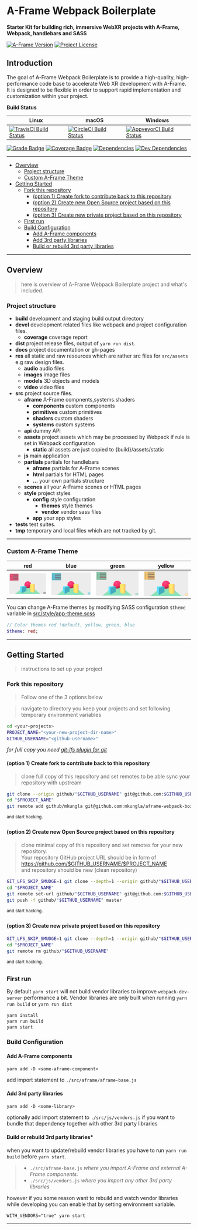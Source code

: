 # A-Frame Webpack Boilerplate

**Starter Kit for building rich, immersive WebXR projects with A-Frame, Webpack, handlebars and SASS**

[![A-Frame Version][aframe-img]][aframe-link]
[![Project License][license-img]][license-link]

## Introduction

The goal of A-Frame Webpack Boilerplate is to provide a high-quality, high-performance code base to accelerate Web XR development with A-Frame.  
It is designed to be flexible in order to support rapid implementation and customization within your project.

**Build Status**

| Linux | macOS | Windows |
| --- | --- | --- |
| [![TravisCI Build Status][travis-img]][travis-link] | [![CircleCI Build Status][circleci-img]][circleci-link] | [![AppveyorCI Build Status][appveyor-img]][appveyor-link] |

[![Grade Badge][codacy-grade-img]][codacy-grade-link]
[![Coverage Badge][coverage-img]][coverage-link]
[![Dependencies][dep-status-img]][dep-status-link]
[![Dev Dependencies][devdep-status-img]][devdep-status-link]

---

- [Overview](#overview)
  * [Project structure](#project-structure)
  * [Custom A-Frame Theme](#custom-a-frame-theme)
- [Getting Started](#getting-started)
  * [Fork this repository](#fork-this-repository)
    + [(option 1) Create fork to contribute back to this repository](#-option-1--create-fork-to-contribute-back-to-this-repository)
    + [(option 2) Create new Open Source project based on this repository](#-option-2--create-new-open-source-project-based-on-this-repository)
    + [(option 3) Create new private project based on this repository](#-option-3--create-new-private-project-based-on-this-repository)
  * [First run](#first-run)
  * [Build Configuration](#build-configuration)
    * [Add A-Frame components](#add-a-frame-components)
    * [Add 3rd party libraries](#add-3rd-party-libraries)
    * [Build or rebuild 3rd party libraries](build-or-rebuild-3rd-party-libraries)

---
## Overview
> here is overview of A-Frame Webpack Boilerplate project and what's included.

### Project structure

- **build** development and staging build output directory
- **devel** development related files like webpack and project configuration files.
  - **coverage** coverage report
- **dist** project release files, output of `yarn run dist`.
- **docs** project documentation or gh-pages
- **res** all static and raw resources which are rather src files for `src/assets` e.g raw design files.
  - **audio** audio files
  - **images** image files
  - **models** 3D objects and models
  - **video** video files
- **src** project source files.
  - **aframe** A-Frame compnents,systems.shaders
    - **components** custom components
    - **primitives** custom primitives
    - **shaders** custom shaders
    - **systems** custom systems
  - **api** dummy API
  - **assets** project assets which may be processed by Webpack if rule is set in Webpack configuration
    - **static** all assets are just copied to {build}/assets/static
  - **js** main application
  - **partials** partials for handlebars
    - **aframe** partials for A-Frame scenes
    - **html** partials for HTML pages
    - **...** your own partials structure
  - **scenes** all your A-Frame scenes or HTML pages
  - **style** project styles
    - **config** style configuration
      - **themes** style themes
      - **vendor** vendor sass files
    - **app** your app styles
- **tests** test suites.
- **tmp** temporary and local files which are not tracked by git.

---

### Custom A-Frame Theme

| red | blue | green | yellow |
| :---: | :---: | :---: | :---: |
| ![Theme red][screeenshot-theme-red] | ![Theme blue][screeenshot-theme-blue]  | ![Theme -green][screeenshot-theme-green]  | ![Theme yellow][screeenshot-theme-yellow] |

You can change A-Frame themes by modifying SASS configuration  `$theme` variable in [src/style/app-theme.scss](src/style/app-theme.scss)

```sass
// Color themes red !default, yellow, green, blue
$theme: red;
```

---

## Getting Started
> instructions to set up your project

### Fork this repository
> Follow one of the 3 options below

> navigate to directory you keep your projects and set following temporary environment variables

```bash
cd <your-projects>
PROJECT_NAME="<your-new-project-dir-name>"
GITHUB_USERNAME="<github-username>"
```

*for full copy you need [git-lfs plugin for git][git-lfs-link]*

#### (option 1) Create fork to contribute back to this repository
> clone full copy of this repository and set remotes to be able sync your repository with upstream

```bash
git clone --origin github/"$GITHUB_USERNAME" git@github.com:$GITHUB_USERNAME/aframe-webpack-boilerplate.git "$PROJECT_NAME"
cd "$PROJECT_NAME"
git remote add github/mkungla git@github.com:mkungla/aframe-webpack-boilerplate.git
```
<sup>and start hacking.</sup>

#### (option 2) Create new Open Source project based on this repository
> clone minimal copy of this repository and set remotes for your new repository.  
> Your repository GitHub project URL should be in form of  
> https://github.com/$GITHUB_USERNAME/$PROJECT_NAME  
> and repository should be new (clean repository)

```bash
GIT_LFS_SKIP_SMUDGE=1 git clone --depth=1 --origin github/"$GITHUB_USERNAME" git@github.com:$GITHUB_USERNAME/aframe-webpack-boilerplate.git "$PROJECT_NAME"
cd "$PROJECT_NAME"
git remote set-url github/"$GITHUB_USERNAME" git@github.com:$GITHUB_USERNAME/"$PROJECT_NAME".git
git push -f github/"$GITHUB_USERNAME" master
```
<sup>and start hacking.</sup>

#### (option 3) Create new private project based on this repository


```bash
GIT_LFS_SKIP_SMUDGE=1 git clone --depth=1 --origin github/"$GITHUB_USERNAME" git@github.com:"$GITHUB_USERNAME"/aframe-webpack-boilerplate.git "$PROJECT_NAME"
cd "$PROJECT_NAME"
git remote rm github/"$GITHUB_USERNAME"
```
<sup>and start hacking.</sup>

### First run

By default `yarn start` will not build vendor libraries to improve `webpack-dev-server` performance a bit.
Vendor libraries are only built when running `yarn run build` or `yarn run dist`

```
yarn install
yarn run build
yarn start
```

### Build Configuration

#### Add A-Frame components

```
yarn add -D <some-aframe-component>
```
add import statement to `./src/aframe/aframe-base.js`

#### Add 3rd party libraries

```
yarn add -D <some-library>
```

optionally add import statement to `./src/js/vendors.js` if you want to bundle that dependency together with other 3rd party libraries

#### Build or rebuild 3rd party libraries*

when you want to update/rebuild vendor libraries you have to run `yarn run build` before `yarn start`.

> - `./src/aframe-base.js` *where you import A-Frame and external A-Frame components.*
> - `./src/js/vendors.js` *where you import any other 3rd party libraries*


however if you some reason want to rebuild and watch vendor libraries while
developing you can enable that by setting environment variable.

```
WITH_VENDORS="true" yarn start
```

---
<!-- ASSETS and LINKS -->
<!-- License -->
[license-img]: https://img.shields.io/badge/license-MIT-blue.svg?style=flat-square
[license-link]: https://raw.githubusercontent.com/mkungla/aframe-php/master/LICENSE

<!-- A-Frame -->
[aframe-img]: https://img.shields.io/badge/a--frame-0.7.1-FC3164.svg?style=flat-square
[aframe-link]: https://aframe.io/
[aframe-logo]: assets/images/aframe/logo-152.png

<!-- travis-ci -->
[travis-img]: https://travis-ci.org/mkungla/aframe-webpack-boilerplate.svg?branch=master
[travis-link]: https://travis-ci.org/mkungla/aframe-webpack-boilerplate

<!-- circleci -->
[circleci-img]: https://circleci.com/gh/okramlabs/aframe-webpack-boilerplate/tree/master.svg?style=svg
[circleci-link]: https://circleci.com/gh/okramlabs/aframe-webpack-boilerplate/tree/master

<!-- appveyor -->
[appveyor-img]: https://ci.appveyor.com/api/projects/status/c8nebbmvwxby2rjd?svg=true
[appveyor-link]: https://ci.appveyor.com/project/mkungla/aframe-webpack-boilerplate

<!-- Codacy Badge Grade -->
[codacy-grade-img]: https://api.codacy.com/project/badge/Grade/eaf550aae1184461ada4003f544f41ec
[codacy-grade-link]: https://www.codacy.com/app/mkungla/aframe-webpack-boilerplate?utm_source=github.com&amp;utm_medium=referral&amp;utm_content=mkungla/aframe-webpack-boilerplate&amp;utm_campaign=Badge_Grade

<!-- Codacy Badge Coverage -->
[coverage-img]: https://img.shields.io/coveralls/github/mkungla/aframe-webpack-boilerplate.svg
[coverage-link]: https://github.com/mkungla/aframe-webpack-boilerplate

[dep-status-img]: https://david-dm.org/mkungla/aframe-webpack-boilerplate/status.svg
[dep-status-link]: https://david-dm.org/mkungla/aframe-webpack-boilerplate#info=dependencies
[devdep-status-img]: https://david-dm.org/mkungla/aframe-webpack-boilerplate/dev-status.svg
[devdep-status-link]: https://david-dm.org/mkungla/aframe-webpack-boilerplate#info=devDependencies

[git-lfs-link]: https://git-lfs.github.com/

<!-- images -->
[screeenshot-theme-red]: res/images/screenshots/theme-red.png
[screeenshot-theme-blue]: res/images/screenshots/theme-blue.png
[screeenshot-theme-green]: res/images/screenshots/theme-green.png
[screeenshot-theme-yellow]: res/images/screenshots/theme-yellow.png
